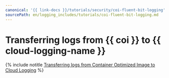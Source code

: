 ```yaml
---
canonical: '{{ link-docs }}/tutorials/security/coi-fluent-bit-logging'
sourcePath: en/logging_includes/tutorials/coi-fluent-bit-logging.md
---
```


# Transferring logs from {{ coi }} to {{ cloud-logging-name }}

{% include notitle [Transferring logs from Container Optimized Image to Cloud Logging](../../_tutorials/containers/coi-fluent-bit-logging.md) %}